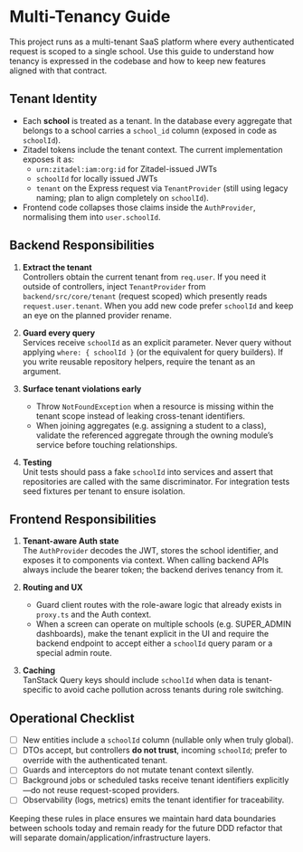 # Multi-Tenancy Guide

This project runs as a multi-tenant SaaS platform where every authenticated request is scoped to a single school. Use this guide to understand how tenancy is expressed in the codebase and how to keep new features aligned with that contract.

## Tenant Identity

- Each **school** is treated as a tenant. In the database every aggregate that belongs to a school carries a `school_id` column (exposed in code as `schoolId`).
- Zitadel tokens include the tenant context. The current implementation exposes it as:
  - `urn:zitadel:iam:org:id` for Zitadel-issued JWTs
  - `schoolId` for locally issued JWTs
  - `tenant` on the Express request via `TenantProvider` (still using legacy naming; plan to align completely on `schoolId`).
- Frontend code collapses those claims inside the `AuthProvider`, normalising them into `user.schoolId`.

## Backend Responsibilities

1. **Extract the tenant**  
   Controllers obtain the current tenant from `req.user`. If you need it outside of controllers, inject `TenantProvider` from `backend/src/core/tenant` (request scoped) which presently reads `request.user.tenant`. When you add new code prefer `schoolId` and keep an eye on the planned provider rename.

2. **Guard every query**  
   Services receive `schoolId` as an explicit parameter. Never query without applying `where: { schoolId }` (or the equivalent for query builders). If you write reusable repository helpers, require the tenant as an argument.

3. **Surface tenant violations early**  
   - Throw `NotFoundException` when a resource is missing within the tenant scope instead of leaking cross-tenant identifiers.
   - When joining aggregates (e.g. assigning a student to a class), validate the referenced aggregate through the owning module’s service before touching relationships.

4. **Testing**  
   Unit tests should pass a fake `schoolId` into services and assert that repositories are called with the same discriminator. For integration tests seed fixtures per tenant to ensure isolation.

## Frontend Responsibilities

1. **Tenant-aware Auth state**  
   The `AuthProvider` decodes the JWT, stores the school identifier, and exposes it to components via context. When calling backend APIs always include the bearer token; the backend derives tenancy from it.

2. **Routing and UX**  
   - Guard client routes with the role-aware logic that already exists in `proxy.ts` and the Auth context.
   - When a screen can operate on multiple schools (e.g. SUPER_ADMIN dashboards), make the tenant explicit in the UI and require the backend endpoint to accept either a `schoolId` query param or a special admin route.

3. **Caching**  
   TanStack Query keys should include `schoolId` when data is tenant-specific to avoid cache pollution across tenants during role switching.

## Operational Checklist

- [ ] New entities include a `schoolId` column (nullable only when truly global).
- [ ] DTOs accept, but controllers **do not trust**, incoming `schoolId`; prefer to override with the authenticated tenant.
- [ ] Guards and interceptors do not mutate tenant context silently.
- [ ] Background jobs or scheduled tasks receive tenant identifiers explicitly—do not reuse request-scoped providers.
- [ ] Observability (logs, metrics) emits the tenant identifier for traceability.

Keeping these rules in place ensures we maintain hard data boundaries between schools today and remain ready for the future DDD refactor that will separate domain/application/infrastructure layers.
